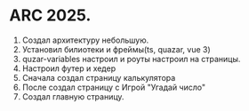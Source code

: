 # ARC 2025.

1) Создал архитектуру небольшую.
2) Установил билиотеки и фреймы(ts, quazar, vue 3)
3) quzar-variables настроил и роуты настроил на страницы.
4) Настроил футер и хедер
5) Сначала создал страницу калькулятора
6) После создал страницу с Игрой "Угадай число"
7) Создал главную страницу.
